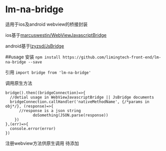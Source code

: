 # lm-na-bridge
适用于ios及android webview的桥接封装 

ios基于[marcuswestin/WebViewJavascriptBridge](https://github.com/marcuswestin/WebViewJavascriptBridge)

android基于[lzyzsd/JsBridge](https://github.com/lzyzsd/JsBridge)


##usage
安装
`npm install https://github.com/limingtech-front-end/lm-na-bridge --save`

引用
`import bridge from 'lm-na-bridge'`

调用原生方法
```
bridge().then((bridgeConnection)=>{
  //detial usage in WebViewJavascriptBridge || JsBridge documents
  bridgeConnection.callHandler('nativeMethodName', {/*params in obj*/}, (response)=>{
      //response is a json string
			doSomething(JSON.parse(response))
	})
},(err)=>{
  console.error(error)
})
```

注册webview方法供原生调用
待添加
